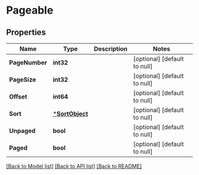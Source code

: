 # Pageable

## Properties
Name | Type | Description | Notes
------------ | ------------- | ------------- | -------------
**PageNumber** | **int32** |  | [optional] [default to null]
**PageSize** | **int32** |  | [optional] [default to null]
**Offset** | **int64** |  | [optional] [default to null]
**Sort** | [***SortObject**](SortObject.md) |  | [optional] [default to null]
**Unpaged** | **bool** |  | [optional] [default to null]
**Paged** | **bool** |  | [optional] [default to null]

[[Back to Model list]](../README.md#documentation-for-models) [[Back to API list]](../README.md#documentation-for-api-endpoints) [[Back to README]](../README.md)

